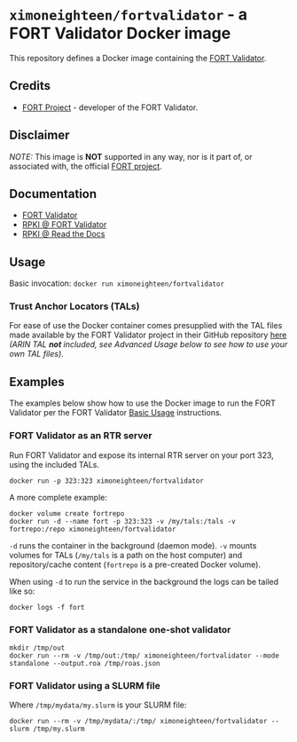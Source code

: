 # `ximoneighteen/fortvalidator` - a FORT Validator Docker image

This repository defines a Docker image containing the [FORT Validator](https://nicmx.github.io/FORT-validator/index.html).

## Credits

- [FORT Project](https://fortproject.net/) - developer of the FORT Validator.

## Disclaimer

*NOTE:* This image is **NOT** supported in any way, nor is it part of, or associated with, the official [FORT project](https://www.fortproject.net/).

## Documentation

 - [FORT Validator](https://nicmx.github.io/FORT-validator/index.html)
 - [RPKI @ FORT Validator](https://nicmx.github.io/FORT-validator/intro-rpki.html)
 - [RPKI @ Read the Docs](https://rpki.readthedocs.io/en/latest/index.html)

## Usage

Basic invocation: `docker run ximoneighteen/fortvalidator`

### Trust Anchor Locators (TALs)

For ease of use the Docker container comes presupplied with the TAL files made available by the FORT Validator project in their GitHub repository [here](https://github.com/NICMx/FORT-validator/tree/master/tal) *(ARIN TAL **not** included, see Advanced Usage below to see how to use your own TAL files)*.

## Examples

The examples below show how to use the Docker image to run the FORT Validator per the FORT Validator [Basic Usage](https://nicmx.github.io/FORT-validator/run.html) instructions.

### FORT Validator as an RTR server

Run FORT Validator and expose its internal RTR server on your port 323, using the included TALs.

```
docker run -p 323:323 ximoneighteen/fortvalidator
```

A more complete example:


```
docker volume create fortrepo
docker run -d --name fort -p 323:323 -v /my/tals:/tals -v fortrepo:/repo ximoneighteen/fortvalidator
```

`-d` runs the container in the background (daemon mode).
`-v` mounts volumes for TALs (`/my/tals` is a path on the host computer) and repository/cache content (`fortrepo` is a pre-created Docker volume).

When using `-d` to run the service in the background the logs can be tailed like so:

```
docker logs -f fort
```


### FORT Validator as a standalone one-shot validator

```
mkdir /tmp/out
docker run --rm -v /tmp/out:/tmp/ ximoneighteen/fortvalidator --mode standalone --output.roa /tmp/roas.json
```

### FORT Validator using a SLURM file

Where `/tmp/mydata/my.slurm` is your SLURM file:
```
docker run --rm -v /tmp/mydata/:/tmp/ ximoneighteen/fortvalidator --slurm /tmp/my.slurm
```
